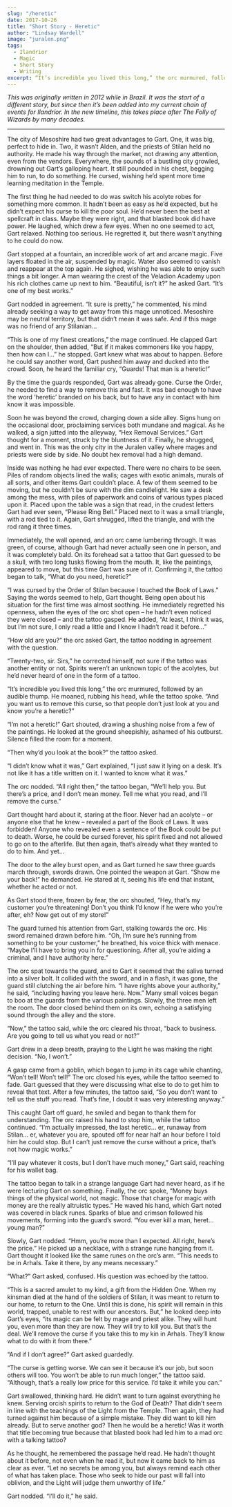 ```yaml
---
slug: "/heretic"
date: 2017-10-26
title: "Short Story - Heretic"
author: "Lindsay Wardell"
image: "juralen.png"
tags:
  - Ilandrior
  - Magic
  - Short Story
  - Writing
excerpt: “It’s incredible you lived this long,” the orc murmured, followed by an audible thump. He moaned, rubbing his head, while the tattoo spoke. “And you want us to remove this curse, so that people don’t just look at you and know you’re a heretic?”
---
```

_This was originally written in 2012 while in Brazil. It was the start of a different story, but since then it’s been added into my current chain of events for Ilandrior. In the new timeline, this takes place after The Folly of Wizards by many decades._

* * *

The city of Mesoshire had two great advantages to Gart. One, it was big, perfect to hide in. Two, it wasn’t Alden, and the priests of Stilan held no authority. He made his way through the market, not drawing any attention, even from the vendors. Everywhere, the sounds of a bustling city growled, drowning out Gart’s galloping heart. It still pounded in his chest, begging him to run, to do something. He cursed, wishing he’d spent more time learning meditation in the Temple.

The first thing he had needed to do was switch his acolyte robes for something more common. It hadn’t been as easy as he’d expected, but he didn’t expect his curse to kill the poor soul. He’d never been the best at spellcraft in class. Maybe they were right, and that blasted book did have power. He laughed, which drew a few eyes. When no one seemed to act, Gart relaxed. Nothing too serious. He regretted it, but there wasn’t anything to he could do now.

Gart stopped at a fountain, an incredible work of art and arcane magic. Five layers floated in the air, suspended by magic. Water also seemed to vanish and reappear at the top again. He sighed, wishing he was able to enjoy such things a bit longer. A man wearing the crest of the Veladion Academy upon his rich clothes came up next to him. “Beautiful, isn’t it?” he asked Gart. “It’s one of my best works.”

Gart nodded in agreement. “It sure is pretty,” he commented, his mind already seeking a way to get away from this mage unnoticed. Mesoshire may be neutral territory, but that didn’t mean it was safe. And if this mage was no friend of any Stilanian…

“This is one of my finest creations,” the mage continued. He clapped Gart on the shoulder, then added, “But if it makes commoners like you happy, then how can I…” he stopped. Gart knew what was about to happen. Before he could say another word, Gart pushed him away and ducked into the crowd. Soon, he heard the familiar cry, “Guards! That man is a heretic!”

By the time the guards responded, Gart was already gone. Curse the Order, he needed to find a way to remove this and fast. It was bad enough to have the word ‘heretic’ branded on his back, but to have any in contact with him know it was impossible.

Soon he was beyond the crowd, charging down a side alley. Signs hung on the occasional door, proclaiming services both mundane and magical. As he walked, a sign jutted into the alleyway, “Hex Removal Services.” Gart thought for a moment, struck by the bluntness of it. Finally, he shrugged, and went in. This was the only city in the Juralen valley where mages and priests were side by side. No doubt hex removal had a high demand.

Inside was nothing he had ever expected. There were no chairs to be seen. Piles of random objects lined the walls; cages with exotic animals, murals of all sorts, and other items Gart couldn’t place. A few of them seemed to be moving, but he couldn’t be sure with the dim candlelight. He saw a desk among the mess, with piles of paperwork and coins of various types placed upon it. Placed upon the table was a sign that read, in the crudest letters Gart had ever seen, “Please Ring Bell.” Placed next to it was a small triangle, with a rod tied to it. Again, Gart shrugged, lifted the triangle, and with the rod rang it three times.

Immediately, the wall opened, and an orc came lumbering through. It was green, of course, although Gart had never actually seen one in person, and it was completely bald. On its forehead sat a tattoo that Gart guessed to be a skull, with two long tusks flowing from the mouth. It, like the paintings, appeared to move, but this time Gart was sure of it. Confirming it, the tattoo began to talk, “What do you need, heretic?”

“I was cursed by the Order of Stilan because I touched the Book of Laws.” Saying the words seemed to help, Gart thought. Being open about his situation for the first time was almost soothing. He immediately regretted his openness, when the eyes of the orc shot open – he hadn’t even noticed they were closed – and the tattoo gasped. He added, “At least, I think it was, but I’m not sure, I only read a little and I know I hadn’t read it before…”

“How old are you?” the orc asked Gart, the tattoo nodding in agreement with the question.

“Twenty-two, sir. Sirs,” he corrected himself, not sure if the tattoo was another entity or not. Spirits weren’t an unknown topic of the acolytes, but he’d never heard of one in the form of a tattoo.

“It’s incredible you lived this long,” the orc murmured, followed by an audible thump. He moaned, rubbing his head, while the tattoo spoke. “And you want us to remove this curse, so that people don’t just look at you and know you’re a heretic?”

“I’m not a heretic!” Gart shouted, drawing a shushing noise from a few of the paintings. He looked at the ground sheepishly, ashamed of his outburst. Silence filled the room for a moment.

“Then why’d you look at the book?” the tattoo asked.

“I didn’t know what it was,” Gart explained, “I just saw it lying on a desk. It’s not like it has a title written on it. I wanted to know what it was.”

The orc nodded. “All right then,” the tattoo began, “We’ll help you. But there’s a price, and I don’t mean money. Tell me what you read, and I’ll remove the curse.”

Gart thought hard about it, staring at the floor. Never had an acolyte – or anyone else that he knew – revealed a part of the Book of Laws. It was forbidden! Anyone who revealed even a sentence of the Book could be put to death. Worse, he could be cursed forever, his spirit fixed and not allowed to go on to the afterlife. But then again, that’s already what they wanted to do to him. And yet…

The door to the alley burst open, and as Gart turned he saw three guards march through, swords drawn. One pointed the weapon at Gart. “Show me your back!” he demanded. He stared at it, seeing his life end that instant, whether he acted or not.

As Gart stood there, frozen by fear, the orc shouted, “Hey, that’s my customer you’re threatening! Don’t you think I’d know if he were who you’re after, eh? Now get out of my store!”

The guard turned his attention from Gart, stalking towards the orc. His sword remained drawn before him. “Oh, I’m sure he’s running from something to be your customer,” he breathed, his voice thick with menace. “Maybe I’ll have to bring you in for questioning. After all, you’re aiding a criminal, and I have authority here.”

The orc spat towards the guard, and to Gart it seemed that the saliva turned into a silver bolt. It collided with the sword, and in a flash, it was gone, the guard still clutching the air before him. “I have rights above your authority,” he said, “including having you leave here. Now.” Many small voices began to boo at the guards from the various paintings. Slowly, the three men left the room. The door closed behind them on its own, echoing a satisfying sound through the alley and the store.

“Now,” the tattoo said, while the orc cleared his throat, “back to business. Are you going to tell us what you read or not?”

Gart drew in a deep breath, praying to the Light he was making the right decision. “No, I won’t.”

A gasp came from a goblin, which began to jump in its cage while chanting, “Won’t tell! Won’t tell!” The orc closed his eyes, while the tattoo seemed to fade. Gart guessed that they were discussing what else to do to get him to reveal that text. After a few minutes, the tattoo said, “So you don’t want to tell us the stuff you read. That’s fine, I doubt it was very interesting anyway.”

This caught Gart off guard, he smiled and began to thank them for understanding. The orc raised his hand to stop him, while the tattoo continued. “I’m actually impressed, the last heretic… er, runaway from Stilan… er, whatever you are, spouted off for near half an hour before I told him he could stop. But I can’t just remove the curse without a price, that’s not how magic works.”

“I’ll pay whatever it costs, but I don’t have much money,” Gart said, reaching for his wallet bag.

The tattoo began to talk in a strange language Gart had never heard, as if he were lecturing Gart on something. Finally, the orc spoke, “Money buys things of the physical world, not magic. Those that charge for magic with money are the really altruistic types.” He waved his hand, which Gart noted was covered in black runes. Sparks of blue and crimson followed his movements, forming into the guard’s sword. “You ever kill a man, heret… young man?”

Slowly, Gart nodded. “Hmm, you’re more than I expected. All right, here’s the price.” He picked up a necklace, with a strange rune hanging from it. Gart thought it looked like the same runes on the orc’s arm. “This needs to be in Arhals. Take it there, by any means necessary.”

“What?” Gart asked, confused. His question was echoed by the tattoo.

“This is a sacred amulet to my kind, a gift from the Hidden One. When my kinsman died at the hand of the soldiers of Stilan, it was meant to return to our home, to return to the One. Until this is done, his spirit will remain in this world, trapped, unable to rest with our ancestors. But,” he looked deep into Gart’s eyes, “its magic can be felt by mage and priest alike. They will hunt you, even more than they are now. They will try to kill you. But that’s the deal. We’ll remove the curse if you take this to my kin in Arhals. They’ll know what to do with it from there.”

“And if I don’t agree?” Gart asked guardedly.

“The curse is getting worse. We can see it because it’s our job, but soon others will too. You won’t be able to run much longer,” the tattoo said. “Although, that’s a really low price for this service. I’d take it while you can.”

Gart swallowed, thinking hard. He didn’t want to turn against everything he knew. Serving orcish spirits to return to the God of Death? That didn’t seem in line with the teachings of the Light from the Temple. Then again, they had turned against him because of a simple mistake. They did want to kill him already. But to serve another god? Then he would be a heretic! Was it worth that title becoming true because that blasted book had led him to a mad orc with a talking tattoo?

As he thought, he remembered the passage he’d read. He hadn’t thought about it before, not even when he read it, but now it came back to him as clear as ever. “Let no secrets be among you, but always remind each other of what has taken place. Those who seek to hide our past will fall into oblivion, and the Light will judge them unworthy of life.”

Gart nodded. “I’ll do it,” he said.